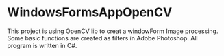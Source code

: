 # WindowsFormsAppOpenCV
 This project is using OpenCV lib to creat a windowForm Image processing. Some basic functions are created as filters in Adobe Photoshop. All program is written in C#.
